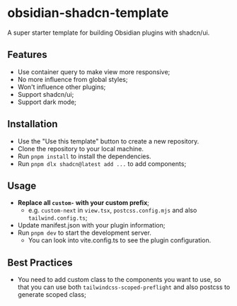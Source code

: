 # obsidian-shadcn-template

A super starter template for building Obsidian plugins with shadcn/ui.

## Features

- Use container query to make view more responsive;
- No more influence from global styles;
- Won't influence other plugins;
- Support shadcn/ui;
- Support dark mode;

## Installation

- Use the "Use this template" button to create a new repository.
- Clone the repository to your local machine.
- Run `pnpm install` to install the dependencies.
- Run `pnpm dlx shadcn@latest add ...` to add components;

## Usage

- **Replace all `custom-` with your custom prefix**;
  - e.g. `custom-next` in `view.tsx`, `postcss.config.mjs` and also `tailwind.config.ts`;
- Update manifest.json with your plugin information;
- Run `pnpm dev` to start the development server.
  - You can look into vite.config.ts to see the plugin configuration.

## Best Practices

- You need to add custom class to the components you want to use, so that you can use both `tailwindcss-scoped-preflight` and also postcss to generate scoped class;



